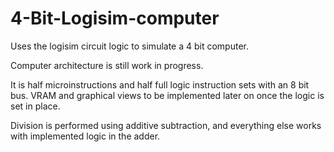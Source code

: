 # 4-Bit-Logisim-computer

Uses the logisim circuit logic to simulate a 4 bit computer. 

Computer architecture is still work in progress. 

It is half microinstructions and half full logic instruction sets with an 8 bit bus. 
VRAM and graphical views to be implemented later on once the logic is set in place.

Division is performed using additive subtraction, and everything else works with implemented logic in the adder.

